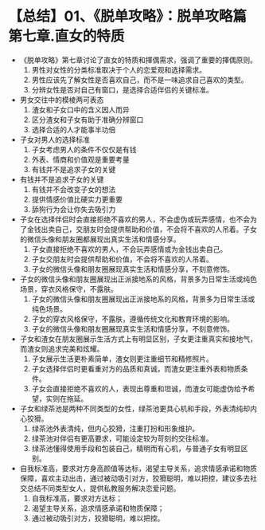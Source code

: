 # 【总结】01、《脱单攻略》：脱单攻略篇第七章.直女的特质

-   《脱单攻略》第七章讨论了直女的特质和擇偶需求，强调了重要的擇偶原则。
    1.  男性对女性的分类标准取决于个人的恋爱观和选择需求。
    2.  男性应该先了解女性是否喜欢自己，而不是一味追求自己喜欢的类型。
    3.  分辨女性是否对自己有窗口，是选择合适伴侣的关键标准。
-   男女交往中的模棱两可表态
    1.  渣女和子女口中的含义因人而异
    2.  区分渣女和子女有助于准确分辨窗口
    3.  选择合适的人才能事半功倍
-   子女对男人的选择标准
    1.  子女考虑男人的条件不仅仅是有钱
    2.  外表、情商和价值观是重要考量
    3.  有钱并不是追求子女的关键
-   有钱并不是追求子女的关键
    1.  有钱并不会改变子女的想法
    2.  提供情感价值比硬实力更重要
    3.  舔狗行为会让你失去吸引力
-   子女在选择伴侣时会直接拒绝不喜欢的男人，不会虚伪或玩弄感情，也不会为了金钱出卖自己，交朋友时会提供帮助和价值，不会将不喜欢的人吊着。子女的微信头像和朋友圈都展现出真实生活和情感分享。
    1.  子女直接拒绝不喜欢的男人，不会玩弄感情或为金钱出卖自己。
    2.  子女交朋友时会提供帮助和价值，不会将不喜欢的人吊着。
    3.  子女的微信头像和朋友圈展现真实生活和情感分享，不刻意修饰。
-   子女的微信头像和朋友圈展现出正派接地系的风格，背景多为日常生活或纯色场景，穿衣风格保守，不露肤。
    1.  子女的微信头像和朋友圈展现出正派接地系的风格，背景多为日常生活或纯色场景。
    2.  子女的穿衣风格保守，不露肤，遵循传统文化和教育环境的影响。
    3.  子女的微信头像和朋友圈展现真实生活和情感分享，不刻意修饰。
-   子女和渣女在朋友圈展示生活方式上有明显区别，子女更注重真实和接地气，而渣女则追求完美和炫耀。
    1.  子女展示生活更朴素简单，渣女则更注重细节和精修照片。
    2.  子女选择伴侣时更看重对方的品质和真诚，而渣女更注重外表和物质条件。
    3.  子女会直接拒绝不喜欢的人，表现出尊重和坦诚，而渣女可能虚伪给予希望，实则在拖延。
-   子女和绿茶池是两种不同类型的女性，绿茶池更具心机和手段，外表清纯却内心狡猾。
    1.  绿茶池外表清纯，但内心狡猾，注重打扮和形象维护。
    2.  绿茶池对伴侣有更高要求，可能设定较为苛刻的交往标准。
    3.  绿茶池懂得使用手段和包装自己，精明而有心机，与普通子女有明显区别。
-   自我标准高，要求对方身高颜值等达标，渴望主导关系，追求情感承诺和物质保障，喜欢主动出击，通过被动吸引对方，狡猾聪明，难以把控，建议多去社交总结不同类型女人，提供私教服务解决恋爱问题。
    1.  自我标准高，要求对方达标；
    2.  渴望主导关系，追求情感承诺和物质保障；
    3.  通过被动吸引对方，狡猾聪明，难以把控。